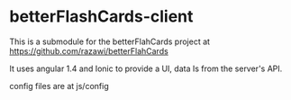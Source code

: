 # betterFlashCards-client

This is a submodule for the betterFlahCards project at https://github.com/razawi/betterFlahCards

It uses angular 1.4 and Ionic to provide a UI, data Is from the server's API.

config files are at js/config


